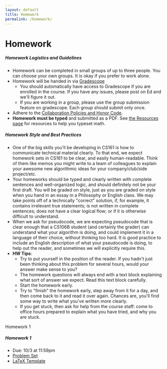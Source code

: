 ```yaml
---
layout: default
title: Homework
permalink: /homework/
---
```


# Homework

<div class="panel">
<h5 class="card-title">Homework Logistics and Guidelines</h5>
<ul>
<li> Homework can be completed in small groups of up to three people.  You can choose your own groups.  It is okay if you prefer to work alone.</li>
<li> Homework will be handed in via <a href="https://www.gradescope.com/courses/1077282">Gradescope</a>
	<ul> <li> You should automatically have access to Gradescope if you are enrolled in the course.  If you have any issues, please post on Ed and we'll figure it out. </li> 
	<li> If you are working in a group, please use the group submission feature on gradescope.  Each group should submit only once.</li> 
</ul></li>
<li> Adhere to the <a href="/policies/">Collaboration Policies and Honor Code</a>.</li>
<li> <b>Homework must be typed</b> and submitted as a PDF.  See <a href="/resources/">the Resources page</a> for resources to help you typeset math.</li>
</ul>
</div>

<div class="panel">
<h5 class="card-title">Homework Style and Best Practices</h5>
<ul>
<li> One of the big skills you'll be developing in CS161 is how to communicate technical material clearly. To that end, we expect homework sets in CS161 to be clear, and easily human-readable. Think of them like memos you might write to a team of colleagues to explain your awesome new algorithmic ideas for your company/club/side project/etc. </li>
<li> Your homeworks should be typed and clearly written with complete sentences and well-organized logic, and should definitely not be your first draft.  You will be graded on style, just as you are graded on style when you hand in an essay in a Philosophy or English class.  We may take points off of a technically "correct" solution, if, for example, it contains irrelevant true statements; is not written in complete sentences; does not have a clear logical flow; or if it is otherwise difficult to understand. </li>
<li> When we ask for pseudocode, we are expecting pseudocode that is clear enough that a CS106B student (and certainly the grader) can understand what your algorithm is doing, and could implement it in a language of their choice, without thinking too hard. It is good practice to include an English description of what your pseudocode is doing, to help out the reader, and sometimes we will explicitly require this.</li>
<li><b>HW Tips</b>:
<ul>
	<li> Try to put yourself in the position of the reader. If you hadn't just been thinking about this problem for several hours, would your answer make sense to you?</li>
	<li> The homework questions will always end with a text block explaining what sort of answer we expect. Read this text block carefully.</li>
	<li> Start the homework early.</li>
	<li> Try to "finish" the homework early, step away from it for a day, and then come back to it and read it over again. Chances are, you'll find some way to write what you've written more clearly.</li>
	<li> If you get stuck, then ask for help from the course staff: come to office hours prepared to explain what you have tried, and why you are stuck.</li>
</ul></li>
</ul>
</div>

<div class="card mb-4">
  <div class="card-header">
    Homework 1
  </div>
  <div class="card-body">
    <h5 class="card-title">Homework 1</h5>
    <p class="card-text">
	<ul>
	<li> Due: 10/3 at 11:59pm</li>
	<li> <a href="assets/homework/HW1.pdf">Problem Set</a> </li>
	<li> <a href="assets/homework/HW1.tex">LaTeX Template</a> </li>
	<!-- <li> <a href="assets/homework/HW1_soln.pdf">Solutions</a> </li>-->
	</ul>
</p>
  </div>
</div>
